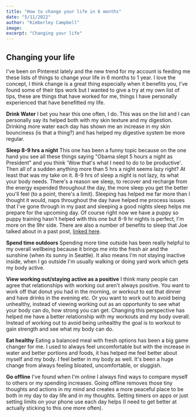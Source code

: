 ```yaml
---
title: "How to change your life in 6 months"
date: "5/11/2022"
author: "Kimberley Campbell"
image: 
excerpt: "Changing your life"
---
```



## Changing your life 

I've been on Pinterest lately and the new trend for my account is feeding me these lists of things to change your life in 6 months to 1 year. I love the concept, I think change is a great thing especially when it benefits you, I've found some of their tips work but I wanted to give a try at my own list of tips, these are things that have worked for me, things I have personally experienced that have benefitted my life. 

**Drink Water** 
I bet you hear this one often, I do. This was on the list and I can personally say its helped both with my skin texture and my digestion. Drinking more water each day has shown me an increase in my skin bounciness (is that a thing?) and has helped my digestive system be more regular. 

**Sleep 8-9 hrs a night** 
This one has been a funny topic because on the one hand you see all these things saying "Obama slept 5 hours a night as President" and you think 'Wow that's what I need to do to be productive'. Then all of a sudden anything more than 5 hrs a night seems lazy right? At least that was my take on it. 8-9 hrs of sleep a night is not lazy, its what your body needs. There's a reason we sleep, to recover and recharge from the energy expended throughout the day, the more sleep you get the better you'll feel (to a point, there's a limit). Sleeping has helped me far more than I thought it would, naps throughout the day have helped me process issues that I've gone through in my past and sleeping a good nights sleep helps me prepare for the upcoming day. Of course right now we have a puppy so puppy training hasn't helped with this one but 8-9 hr nights is perfect, I'm more on the 9hr side. There are also a number of benefits to sleep that Joe talked about in a past post, [linked here](https://www.macbellclan.com/posts/sleep). 

**Spend time outdoors** 
Spending more time outside has been really helpful to my overall wellbeing because it brings me into the fresh air and the sunshine (when its sunny in Seattle). It also means I'm not staying inactive inside, when I go outside I'm usually walking or doing yard work which gets my body active. 

**View working out/staying active as a positive** 
I think many people can agree that relationships with working out aren't always positive. You want to work off that donut you had in the morning, or workout to eat that dinner and have drinks in the evening etc. Or you want to work out to avoid being unhealthy, instead of viewing working out as an opportunity to see what your body can do, how strong you can get. Changing this perspective has helped me have a better relationship with my workouts and my body overall. Instead of working out to avoid being unhealthy the goal is to workout to gain strength and see what my body can do. 

**Eat healthy** 
Eating a balanced meal with fresh options has been a big game changer for me. I used to always feel uncomfortable but with the increase in water and better portions and foods, it has helped me feel better about myself and my body. I feel better in my body as well. It's been a huge change from always feeling bloated, uncomfortable, or sluggish. 

**Go offline** 
I've found when I'm online I always find ways to compare myself to others or my spending increases. Going offline removes those tiny thoughts and actions in my mind and creates a more peaceful place to be both in my day to day life and in my thoughts. Setting timers on apps or just setting limits on your phone use each day helps (I need to get better at actually sticking to this one more often). 


